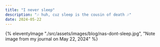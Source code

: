```yaml
---
title: "I never sleep"
description: "🎶 huh, cuz sleep is the cousin of death 🎶"
date: 2024-05-22
---
```


{% eleventyImage "./src/assets/images/blog/nas-dont-sleep.jpg", "Note image from my journal on May 22, 2024" %}